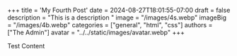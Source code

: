 +++
title = 'My Fourth Post'
date = 2024-08-27T18:01:55-07:00
draft = false
description = "This is a description "
image = "/images/4s.webp"
imageBig = "/images/4b.webp"
categories = ["general", "html", "css"]
authors = ["The Admin"]
avatar = "../../static/images/avatar.webp" 
+++

Test Content